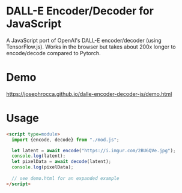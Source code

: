 # DALL-E Encoder/Decoder for JavaScript

A JavaScript port of OpenAI's DALL-E encoder/decoder (using TensorFlow.js). Works in the browser but takes about 200x longer to encode/decode compared to Pytorch.

# Demo

https://josephrocca.github.io/dalle-encoder-decoder-js/demo.html

# Usage

```html
<script type=module>
  import {encode, decode} from "./mod.js";

  let latent = await encode("https://i.imgur.com/2BU6QVe.jpg");
  console.log(latent);
  let pixelData = await decode(latent);
  console.log(pixelData);
  
  // see demo.html for an expanded example
</script>
```
